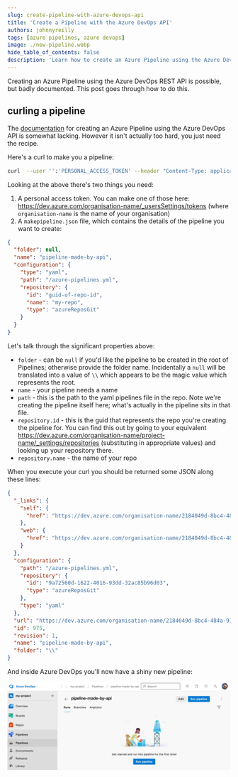 ```yaml
---
slug: create-pipeline-with-azure-devops-api
title: 'Create a Pipeline with the Azure DevOps API'
authors: johnnyreilly
tags: [azure pipelines, azure devops]
image: ./new-pipeline.webp
hide_table_of_contents: false
description: 'Learn how to create an Azure Pipeline using the Azure DevOps REST API with a personal access token and JSON file, as detailed in this post.'
---
```


Creating an Azure Pipeline using the Azure DevOps REST API is possible, but badly documented. This post goes through how to do this.

<!--truncate-->

## curling a pipeline

The [documentation](https://docs.microsoft.com/en-us/rest/api/azure/devops/pipelines/pipelines/create?view=azure-devops-rest-6.1) for creating an Azure Pipeline using the Azure DevOps API is somewhat lacking. However it isn't actually too hard, you just need the recipe.

Here's a curl to make you a pipeline:

```bash
curl  --user '':'PERSONAL_ACCESS_TOKEN' --header "Content-Type: application/json" --header "Accept:application/json" https://dev.azure.com/organisation-name/sandbox/_apis/pipelines?api-version=6.1-preview.1 -d @makepipeline.json
```

Looking at the above there's two things you need:

1. A personal access token. You can make one of those here: https://dev.azure.com/organisation-name/_usersSettings/tokens (where `organisation-name` is the name of your organisation)
2. A `makepipeline.json` file, which contains the details of the pipeline you want to create:

```json
{
  "folder": null,
  "name": "pipeline-made-by-api",
  "configuration": {
    "type": "yaml",
    "path": "/azure-pipelines.yml",
    "repository": {
      "id": "guid-of-repo-id",
      "name": "my-repo",
      "type": "azureReposGit"
    }
  }
}
```

Let's talk through the significant properties above:

- `folder` - can be `null` if you'd like the pipeline to be created in the root of Pipelines; otherwise provide the folder name. Incidentally a `null` will be translated into a value of `\\` which appears to be the magic value which represents the root.
- `name` - your pipeline needs a name
- `path` - this is the path to the yaml pipelines file in the repo. Note we're creating the pipeline itself here; what's actually in the pipeline sits in that file.
- `repository.id` - this is the guid that represents the repo you're creating the pipeline for. You can find this out by going to your equivalent https://dev.azure.com/organisation-name/project-name/_settings/repositories (substituting in appropriate values) and looking up your repository there.
- `repository.name` - the name of your repo

When you execute your curl you should be returned some JSON along these lines:

```json
{
  "_links": {
    "self": {
      "href": "https://dev.azure.com/organisation-name/2184049d-8bc4-484a-91e6-00fca6b5b19f/_apis/pipelines/975?revision=1"
    },
    "web": {
      "href": "https://dev.azure.com/organisation-name/2184049d-8bc4-484a-91e6-00fca6b5b19f/_build/definition?definitionId=975"
    }
  },
  "configuration": {
    "path": "/azure-pipelines.yml",
    "repository": {
      "id": "9a72560d-1622-4016-93dd-32ac85b96d03",
      "type": "azureReposGit"
    },
    "type": "yaml"
  },
  "url": "https://dev.azure.com/organisation-name/2184049d-8bc4-484a-91e6-00fca6b5b19f/_apis/pipelines/975?revision=1",
  "id": 975,
  "revision": 1,
  "name": "pipeline-made-by-api",
  "folder": "\\"
}
```

And inside Azure DevOps you'll now have a shiny new pipeline:

![The new pipeline](new-pipeline.webp)
